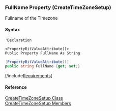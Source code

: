 ﻿### FullName Property (CreateTimeZoneSetup)

Fullname of the Timezone

#### Syntax

```vbnet
'Declaration

<PropertyBitValueAttribute()>
Public Property FullName As String
```

```csharp
[PropertyBitValueAttribute()]
public string FullName {get; set;}
```

[!include[Requirements](../partials/requirements.md)]

#### Reference

[CreateTimeZoneSetup Class](FChoice.Toolkits.Clarify~FChoice.Toolkits.Clarify.Interfaces.CreateTimeZoneSetup.md)  
[CreateTimeZoneSetup Members](FChoice.Toolkits.Clarify~FChoice.Toolkits.Clarify.Interfaces.CreateTimeZoneSetup_members.md)